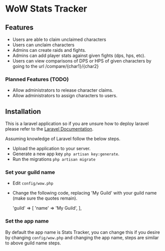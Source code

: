 # WoW Stats Tracker

## Features
- Users are able to claim unclaimed characters
- Users can unclaim characters
- Admins can create raids and fights.
- Admins can add player stats against given fights (dps, hps, etc).
- Users can view comparisons of DPS or HPS of given characters by going to the url /compare/{char1}/{char2}

### Planned Features (TODO)

- Allow administrators to release character claims.
- Allow administrators to assign characters to users.

## Installation

This is a laravel application so if you are unsure how to deploy laravel please refer to the [Laravel Documentation](https://laravel.com/docs/5.3).

Assuming knowledge of Laravel follow the below steps.

- Upload the application to your server.
- Generate a new app key <code>php artisan key:generate</code>.
- Run the migrations <code>php artisan migrate</code>

### Set your guild name
- Edit <code>config/wow.php</code>
- Change the following code, replacing 'My Guild' with your guild name (make sure the quotes remain).


    'guild' => [
        'name' => 'My Guild',
    ],

### Set the app name
By default the app name is Stats Tracker, you can change this if you desire by changing <code>config/wow.php</code> and changing the app name, steps are similar to above guild name steps.
